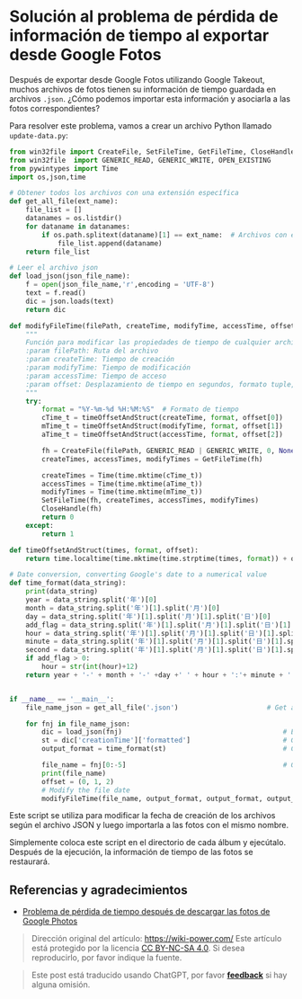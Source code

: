 # Solución al problema de pérdida de información de tiempo al exportar desde Google Fotos

Después de exportar desde Google Fotos utilizando Google Takeout, muchos archivos de fotos tienen su información de tiempo guardada en archivos `.json`. ¿Cómo podemos importar esta información y asociarla a las fotos correspondientes?

Para resolver este problema, vamos a crear un archivo Python llamado `update-data.py`:

```python
from win32file import CreateFile, SetFileTime, GetFileTime, CloseHandle
from win32file  import GENERIC_READ, GENERIC_WRITE, OPEN_EXISTING
from pywintypes import Time
import os,json,time

# Obtener todos los archivos con una extensión específica
def get_all_file(ext_name):
    file_list = []
    datanames = os.listdir()
    for dataname in datanames:
        if os.path.splitext(dataname)[1] == ext_name:  # Archivos con extensión .json en el directorio
            file_list.append(dataname)
    return file_list

# Leer el archivo json
def load_json(json_file_name):
    f = open(json_file_name,'r',encoding = 'UTF-8')
    text = f.read()
    dic = json.loads(text)
    return dic

def modifyFileTime(filePath, createTime, modifyTime, accessTime, offset):
    """
    Función para modificar las propiedades de tiempo de cualquier archivo. Formato de tiempo: YYYY-MM-DD HH:MM:SS, por ejemplo: 2019-02-02 00:01:02
    :param filePath: Ruta del archivo
    :param createTime: Tiempo de creación
    :param modifyTime: Tiempo de modificación
    :param accessTime: Tiempo de acceso
    :param offset: Desplazamiento de tiempo en segundos, formato tuple, en el mismo orden que los parámetros de tiempo
    """
    try:
        format = "%Y-%m-%d %H:%M:%S"  # Formato de tiempo
        cTime_t = timeOffsetAndStruct(createTime, format, offset[0])
        mTime_t = timeOffsetAndStruct(modifyTime, format, offset[1])
        aTime_t = timeOffsetAndStruct(accessTime, format, offset[2])

        fh = CreateFile(filePath, GENERIC_READ | GENERIC_WRITE, 0, None, OPEN_EXISTING, 0, 0)
        createTimes, accessTimes, modifyTimes = GetFileTime(fh)

        createTimes = Time(time.mktime(cTime_t))
        accessTimes = Time(time.mktime(aTime_t))
        modifyTimes = Time(time.mktime(mTime_t))
        SetFileTime(fh, createTimes, accessTimes, modifyTimes)
        CloseHandle(fh)
        return 0
    except:
        return 1
```

```python
def timeOffsetAndStruct(times, format, offset):
    return time.localtime(time.mktime(time.strptime(times, format)) + offset)

# Date conversion, converting Google's date to a numerical value
def time_format(data_string):
    print(data_string)
    year = data_string.split('年')[0]
    month = data_string.split('年')[1].split('月')[0]
    day = data_string.split('年')[1].split('月')[1].split('日')[0]
    add_flag = data_string.split('年')[1].split('月')[1].split('日')[1].find('下午')
    hour = data_string.split('年')[1].split('月')[1].split('日')[1].split('午')[1].split(':')[0]
    minute = data_string.split('年')[1].split('月')[1].split('日')[1].split('午')[1].split(':')[1]
    second = data_string.split('年')[1].split('月')[1].split('日')[1].split('午')[1].split(':')[2]
    if add_flag > 0:
        hour = str(int(hour)+12)
    return year + '-' + month + '-' +day +' ' + hour + ':'+ minute + ':' + second


if __name__ == '__main__':
    file_name_json = get_all_file('.json')                      # Get a list of all file names in the current directory

    for fnj in file_name_json:
        dic = load_json(fnj)                                        # Extract dictionary information
        st = dic['creationTime']['formatted']                       # Get the file date
        output_format = time_format(st)                             # Convert the date format

        file_name = fnj[0:-5]                                       # Get the corresponding photo name of the file
        print(file_name)
        offset = (0, 1, 2)
        # Modify the file date
        modifyFileTime(file_name, output_format, output_format, output_format,offset)
```

Este script se utiliza para modificar la fecha de creación de los archivos según el archivo JSON y luego importarla a las fotos con el mismo nombre.

Simplemente coloca este script en el directorio de cada álbum y ejecútalo. Después de la ejecución, la información de tiempo de las fotos se restaurará.

## Referencias y agradecimientos

- [Problema de pérdida de tiempo después de descargar las fotos de Google Photos](https://zhuanlan.zhihu.com/p/356718593)

> Dirección original del artículo: <https://wiki-power.com/>
> Este artículo está protegido por la licencia [CC BY-NC-SA 4.0](https://creativecommons.org/licenses/by/4.0/deed.zh). Si desea reproducirlo, por favor indique la fuente.

> Este post está traducido usando ChatGPT, por favor [**feedback**](https://github.com/linyuxuanlin/Wiki_MkDocs/issues/new) si hay alguna omisión.